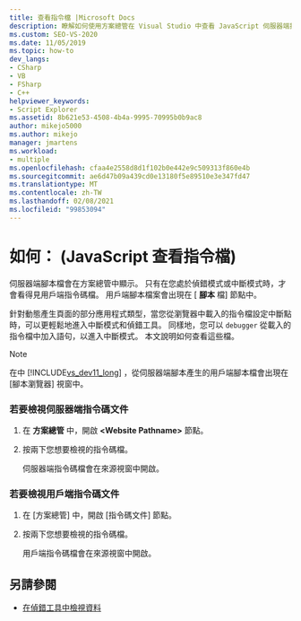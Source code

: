 ```yaml
---
title: 查看指令檔 |Microsoft Docs
description: 瞭解如何使用方案總管在 Visual Studio 中查看 JavaScript 伺服器端指令檔。
ms.custom: SEO-VS-2020
ms.date: 11/05/2019
ms.topic: how-to
dev_langs:
- CSharp
- VB
- FSharp
- C++
helpviewer_keywords:
- Script Explorer
ms.assetid: 8b621e53-4508-4b4a-9995-70995b0b9ac8
author: mikejo5000
ms.author: mikejo
manager: jmartens
ms.workload:
- multiple
ms.openlocfilehash: cfaa4e2558d8d1f102b0e442e9c509313f860e4b
ms.sourcegitcommit: ae6d47b09a439cd0e13180f5e89510e3e347fd47
ms.translationtype: MT
ms.contentlocale: zh-TW
ms.lasthandoff: 02/08/2021
ms.locfileid: "99853094"
---
```

# <a name="how-to-view-script-documents-javascript"></a>如何： (JavaScript 查看指令檔) 

伺服器端腳本檔會在方案總管中顯示。 只有在您處於偵錯模式或中斷模式時，才會看得見用戶端指令碼檔。 用戶端腳本檔案會出現在 [ **腳本** 檔] 節點中。

針對動態產生頁面的部分應用程式類型，當您從瀏覽器中載入的指令檔設定中斷點時，可以更輕鬆地進入中斷模式和偵錯工具。 同樣地，您可以 `debugger` 從載入的指令檔中加入語句，以進入中斷模式。 本文說明如何查看這些檔。

> [!NOTE]
> 在中 [!INCLUDE[vs_dev11_long](../data-tools/includes/vs_dev11_long_md.md)] ，從伺服器端腳本產生的用戶端腳本檔會出現在 [腳本瀏覽器] 視窗中。

### <a name="to-view-a-server-side-script-document"></a>若要檢視伺服器端指令碼文件

1. 在 **方案總管** 中，開啟 **\<Website Pathname>** 節點。

2. 按兩下您想要檢視的指令碼檔。

     伺服器端指令碼檔會在來源視窗中開啟。

### <a name="to-view-a-client-side-script-document"></a>若要檢視用戶端指令碼文件

1. 在 [方案總管] 中，開啟 [指令碼文件] 節點。

2. 按兩下您想要檢視的指令碼檔。

     用戶端指令碼檔會在來源視窗中開啟。

## <a name="see-also"></a>另請參閱
- [在偵錯工具中檢視資料](../debugger/viewing-data-in-the-debugger.md)